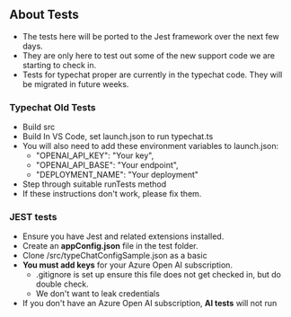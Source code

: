## About Tests
- The tests here will be ported to the Jest framework over the next few days.
- They are only here to test out some of the new support code we are starting to check in. 
- Tests for typechat proper are currently in the typechat code. They will be migrated in future weeks. 

### Typechat Old Tests ###
- Build src
- Build In VS Code, set launch.json to run typechat.ts
- You will also need to add these environment variables to launch.json:
    - "OPENAI_API_KEY": "Your key",
    - "OPENAI_API_BASE": "Your endpoint",
    - "DEPLOYMENT_NAME": "Your deployment"
- Step through suitable runTests method
- If these instructions don't work, please fix them.

### JEST tests ###
-  Ensure you have Jest and related extensions installed.
-  Create an **appConfig.json** file in the test folder. 
-  Clone /src/typeChatConfigSample.json as a basic
-  **You must add keys** for your Azure Open AI subscription. 
    - .gitignore is set up ensure this file does not get checked in, but do double check. 
    - We don't want to leak credentials
- If you don't have an Azure Open AI subscription, **AI tests** will not run 


